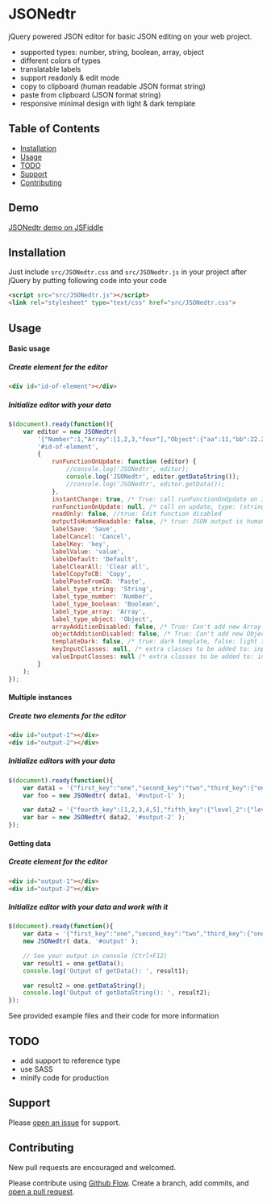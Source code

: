 # JSONedtr

jQuery powered JSON editor for basic JSON editing on your web project.
- supported types: number, string, boolean, array, object
- different colors of types
- translatable labels
- support readonly & edit mode
- copy to clipboard (human readable JSON format string)
- paste from clipboard (JSON format string)
- responsive minimal design with light & dark template


## Table of Contents

- [Installation](#installation)
- [Usage](#usage)
- [TODO](#todo)
- [Support](#support)
- [Contributing](#contributing)

## Demo

[JSONedtr demo on JSFiddle](https://jsfiddle.net/4te6bkma/2/)

## Installation

Just include `src/JSONedtr.css` and `src/JSONedtr.js` in your project after jQuery by putting following code into your code

```html
<script src="src/JSONedtr.js"></script>
<link rel="stylesheet" type="text/css" href="src/JSONedtr.css">
```

## Usage

#### Basic usage

##### Create element for the editor
```html
<div id="id-of-element"></div>
```

##### Initialize editor with your data
```js
$(document).ready(function(){
	var editor = new JSONedtr(
        '{"Number":1,"Array":[1,2,3,"four"],"Object":{"aa":11,"bb":22.22},"String":"Hello World!","Boolean":true}',
        '#id-of-element', 
        {
            runFunctionOnUpdate: function (editor) {
                //console.log('JSONedtr', editor);
                console.log('JSONedtr', editor.getDataString());
                //console.log('JSONedtr', editor.getData());
            },
            instantChange: true, /* True: call runFunctionOnUpdate on INPUT && CHANGE event, False: call runFunctionOnUpdate on CHANGE event */
            runFunctionOnUpdate: null, /* call on update, type: (string || function) */
            readOnly: false, //true: Edit function disabled
            outputIsHumanReadable: false, /* true: JSON output is human readable, false: JSON is in 1 line */
            labelSave: 'Save',
            labelCancel: 'Cancel',
            labelKey: 'key',
            labelValue: 'value',
            labelDefault: 'Default',
            labelClearAll: 'Clear all',
            labelCopyToCB: 'Copy',
            labelPasteFromCB: 'Paste',
            label_type_string: 'String',
            label_type_number: 'Number',
            label_type_boolean: 'Boolean',
            label_type_array: 'Array',
            label_type_object: 'Object',
            arrayAdditionDisabled: false, /* True: Can't add new Array */
            objectAdditionDisabled: false, /* True: Can't add new Object */
            templateDark: false, /* true: dark template, false: light template */
            keyInputClasses: null, /* extra classes to be added to: input.jse--key */
            valueInputClasses: null /* extra classes to be added to: input.jse--value */
        }
	);
});
```

#### Multiple instances

##### Create two elements for the editor
```html
<div id="output-1"></div>
<div id="output-2"></div>
```

##### Initialize editors with your data
```js
$(document).ready(function(){
	var data1 = '{"first_key":"one","second_key":"two","third_key":{"one":"item 3-1","two":"item 3-2","three":"item 3-3"}}';
	var foo = new JSONedtr( data1, '#output-1' );

	var data2 = '{"fourth_key":[1,2,3,4,5],"fifth_key":{"level_2":{"level_3":{"level_4":"item"}}}}';
	var bar = new JSONedtr( data2, '#output-2' );
});
```

#### Getting data

##### Create element for the editor
```html
<div id="output-1"></div>
<div id="output-2"></div>
```

##### Initialize editor with your data and work with it
```js
$(document).ready(function(){
	var data = '{"first_key":"one","second_key":"two","third_key":{"one":"item 3-1","two":"item 3-2","three":"item 3-3"}}';
	new JSONedtr( data, '#output' );

	// See your output in console (Ctrl+F12)
	var result1 = one.getData();
	console.log('Output of getData(): ', result1);

	var result2 = one.getDataString();
	console.log('Output of getDataString(): ', result2);
});
```

See provided example files and their code for more information

## TODO
* add support to reference type
* use SASS
* minify code for production

## Support

Please [open an issue](https://github.com/LorincJuraj/JSONedtr/issues/new) for support.

## Contributing

New pull requests are encouraged and welcomed.

Please contribute using [Github Flow](https://guides.github.com/introduction/flow/). Create a branch, add commits, and [open a pull request](https://github.com/fraction/readme-boilerplate/compare/).
